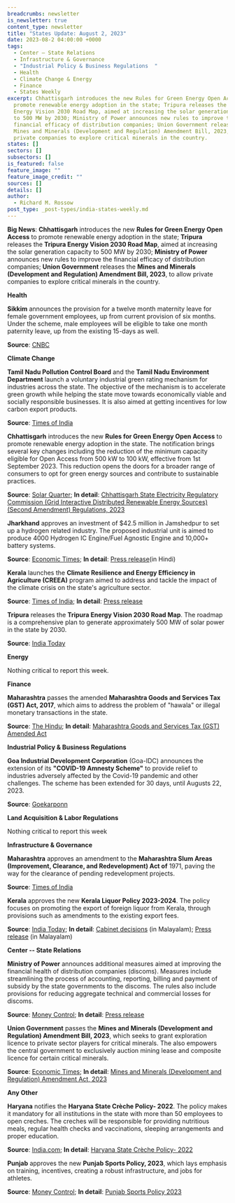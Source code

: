 ```yaml
---
breadcrumbs: newsletter
is_newsletter: true
content_type: newsletter
title: "States Update: August 2, 2023"
date: 2023-08-2 04:00:00 +0000
tags:
  - Center – State Relations 
  - Infrastructure & Governance  
  - "Industrial Policy & Business Regulations  "
  - Health 
  - Climate Change & Energy
  - Finance
  - States Weekly
excerpt: Chhattisgarh introduces the new Rules for Green Energy Open Access to
  promote renewable energy adoption in the state; Tripura releases the Tripura
  Energy Vision 2030 Road Map, aimed at increasing the solar generation capacity
  to 500 MW by 2030; Ministry of Power announces new rules to improve the
  financial efficacy of distribution companies; Union Government releases the
  Mines and Minerals (Development and Regulation) Amendment Bill, 2023, to allow
  private companies to explore critical minerals in the country.
states: []
sectors: []
subsectors: []
is_featured: false
feature_image: ""
feature_image_credit: ""
sources: []
details: []
author:
  - Richard M. Rossow
post_type: _post-types/india-states-weekly.md
---
```

**Big News**: **Chhattisgarh** introduces the new **Rules for Green Energy Open Access** to promote renewable energy adoption in the state; **Tripura** releases the **Tripura Energy Vision 2030 Road Map**, aimed at increasing the solar generation capacity to 500 MW by 2030; **Ministry of Power** announces new rules to improve the financial efficacy of distribution companies; **Union Government** releases the **Mines and Minerals (Development and Regulation) Amendment Bill, 2023**, to allow private companies to explore critical minerals in the country.

**Health**

**Sikkim** announces the provision for a twelve month maternity leave for female government employees, up from current provision of six months. Under the scheme, male employees will be eligible to take one month paternity leave, up from the existing 15-days as well.

**Source**: [CNBC](https://www.cnbctv18.com/india/sikkim-is-first-state-to-allow-12-month-maternity-leave-for-government-staff-17354561.htm)

**Climate Change**

**Tamil Nadu Pollution Control Board** and the **Tamil Nadu Environment Department** launch a voluntary industrial green rating mechanism for industries across the state. The objective of the mechanism is to accelerate green growth while helping the state move towards economically viable and socially responsible businesses. It is also aimed at getting incentives for low carbon export products.

**Source**: [Times of India](https://timesofindia.indiatimes.com/city/chennai/now-industrial-green-ranking-in-tamil-nadu/articleshow/102186315.cms)

**Chhattisgarh** introduces the new **Rules for Green Energy Open Access** to promote renewable energy adoption in the state. The notification brings several key changes including the reduction of the minimum capacity eligible for Open Access from 500 kW to 100 kW, effective from 1st September 2023. This reduction opens the doors for a broader range of consumers to opt for green energy sources and contribute to sustainable practices.

**Source**: [Solar Quarter](https://solarquarter.com/2023/07/26/chhattisgarh-eases-access-to-green-energy-for-industrial-consumers-with-new-open-access-rules/); **In detail**: [Chhattisgarh State Electricity Regulatory Commission (Grid Interactive Distributed Renewable Energy Sources) (Second Amendment) Regulations, 2023](https://solarquarter.com/wp-content/uploads/2023/07/1690340477428.pdf)

**Jharkhand** approves an investment of $42.5 million in Jamshedpur to set up a hydrogen related industry. The proposed industrial unit is aimed to produce 4000 Hydrogen IC Engine/Fuel Agnostic Engine and 10,000+ battery systems.

**Source**: [Economic Times](https://economictimes.indiatimes.com/industry/renewables/jharkhand-cm-nod-for-countrys-first-hydrogen-fuel-related-industry/articleshow/102237582.cms); **In detail**: [Press release](http://prdjharkhand.in/iprd/view_press_release_photo.php?prid=322574)(in Hindi)

**Kerala** launches the **Climate Resilience and Energy Efficiency in Agriculture (CREEA)** program aimed to address and tackle the impact of the climate crisis on the state's agriculture sector.

**Source**: [Times of India](https://timesofindia.indiatimes.com/city/thiruvananthapuram/project-launched-to-help-farmers-fight-climate-change/articleshow/102121536.cms); **In detail**: [Press release](https://prdlive.kerala.gov.in/news/315431)

**Tripura** releases the **Tripura Energy Vision 2030 Road Map**. The roadmap is a comprehensive plan to generate approximately 500 MW of solar power in the state by 2030.

**Source**: [India Today](https://www.indiatodayne.in/tripura/story/tripura-launches-tripura-energy-vision-2030-road-map-set-target-to-generate-500-megawatt-solar-power-by-2030-621770-2023-07-27)

**Energy**

Nothing critical to report this week.

**Finance**

**Maharashtra** passes the amended **Maharashtra Goods and Services Tax (GST) Act, 2017**, which aims to address the problem of "hawala" or illegal monetary transactions in the state.

**Source**: [The Hindu](https://www.thehindu.com/news/cities/mumbai/maharashtra-assembly-passes-amends-gst-and-state-public-university-act/article65783825.ece); **In detail**: [Maharashtra Goods and Services Tax (GST) Amended Act](https://www.mahagst.gov.in/sites/default/files/MAHARASHTRA%20ACT%20NO.XXXII%20of%202023..pdf)

**Industrial Policy & Business Regulations**

**Goa Industrial Development Corporation** (Goa-IDC) announces the extension of its **"COVID-19 Amnesty Scheme"** to provide relief to industries adversely affected by the Covid-19 pandemic and other challenges. The scheme has been extended for 30 days, until Augusts 22, 2023.

**Source**: [Goekarponn](https://goemkarponn.com/goa-idc-extends-covid-19-amnesty-scheme-to-provide-relief/)

**Land Acquisition & Labor Regulations**

Nothing critical to report this week

**Infrastructure & Governance**

**Maharashtra** approves an amendment to the **Maharashtra Slum Areas (Improvement, Clearance, and Redevelopment) Act of** 1971, paving the way for the clearance of pending redevelopment projects.

**Source**: [Times of India](https://timesofindia.indiatimes.com/city/mumbai/state-govt-withdraws-tweaked-slum-areas-act-tables-fresh-bill/articleshow/102186238.cms?from=mdr)

**Kerala** approves the new **Kerala Liquor Policy 2023-2024**. The policy focuses on promoting the export of foreign liquor from Kerala, through provisions such as amendments to the existing export fees.

**Source**: [India Today](https://www.indiatoday.in/india/story/kerala-cabinet-gives-nod-to-new-liquor-policy-2412290-2023-07-27); **In detail**: [Cabinet decisions](https://prdlive.kerala.gov.in/news/315672) (in Malayalam); [Press release](https://prdlive.kerala.gov.in/news/315738) (in Malayalam)

**Center -- State Relations**  

**Ministry of Power** announces additional measures aimed at improving the financial health of distribution companies (discoms). Measures include streamlining the process of accounting, reporting, billing and payment of subsidy by the state governments to the discoms. The rules also include provisions for reducing aggregate technical and commercial losses for discoms.

**Source**: [Money Control](https://www.moneycontrol.com/news/power/centre-puts-in-place-additional-measures-to-improve-financial-health-of-discoms-11060481.html); **In detail**: [Press release](https://pib.gov.in/PressReleaseIframePage.aspx?PRID=1944122)

**Union Government** passes the **Mines and Minerals (Development and Regulation) Amendment Bill, 2023**, which seeks to grant exploration licence to private sector players for critical minerals. The also empowers the central government to exclusively auction mining lease and composite licence for certain critical minerals.

**Source**: [Economic Times](https://energy.economictimes.indiatimes.com/news/coal/ls-passes-mines-and-minerals-amendment-bill/102204801); **In detail**: [Mines and Minerals (Development and Regulation) Amendment Act, 2023](https://www.livelaw.in/pdf_upload/mines-and-minerals-development-and-regulation-amendment-bill-2023-483513.pdf)

**Any Other**

**Haryana** notifies the **Haryana State Crèche Policy- 2022**. The policy makes it mandatory for all institutions in the state with more than 50 employees to open creches. The creches will be responsible for providing nutritious meals, regular health checks and vaccinations, sleeping arrangements and proper education.

**Source**: [India.com](https://www.india.com/news/india/haryana-becomes-indias-first-state-to-bring-creche-policy-additional-chief-secretary-of-women-and-child-development-department-sumita-misra-kamlesh-dhanda-6191710/); **In detail**: [Haryana State Crèche Policy- 2022](https://cdnbbsr.s3waas.gov.in/s34c144c47ecba6f8318128703ca9e2601/uploads/2023/07/2023072571.pdf)

**Punjab** approves the new **Punjab Sports Policy, 2023**, which lays emphasis on training, incentives, creating a robust infrastructure, and jobs for athletes.

**Source**: [Money Control](https://www.moneycontrol.com/news/india/punjab-cabinet-approves-new-sports-policy-11058181.html); **In detail**: [Punjab Sports Policy 2023](https://pbsports.punjab.gov.in/pdf/Sports-Policy-2023.pdf)
